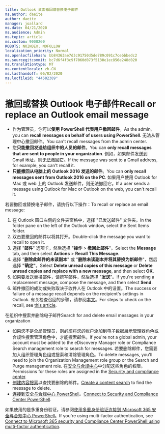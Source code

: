 ```yaml
---
title: Outlook 桌面撤回或替换电子邮件
ms.author: daeite
author: daeite
manager: joallard
ms.date: 04/21/2020
ms.audience: Admin
ms.topic: article
ms.custom: 9000260
ROBOTS: NOINDEX, NOFOLLOW
localization_priority: Normal
ms.openlocfilehash: bb84363ae7d3c91750d5de789c091c7cebbbedc2
ms.sourcegitcommit: bc7d6f4f3c9f7060d073f5130e1ec856e248d020
ms.translationtype: MT
ms.contentlocale: zh-CN
ms.lasthandoff: 06/02/2020
ms.locfileid: "44502309"
---
```

# <a name="recall-or-replace-an-outlook-email-message"></a><span data-ttu-id="4cd82-102">撤回或替换 Outlook 电子邮件</span><span class="sxs-lookup"><span data-stu-id="4cd82-102">Recall or replace an Outlook email message</span></span>

- <span data-ttu-id="4cd82-103">作为管理员，你可以**使用 PowerShell 代表用户撤回邮件**。</span><span class="sxs-lookup"><span data-stu-id="4cd82-103">As the admin, you can **recall messages on behalf of users using PowerShell**.</span></span> <span data-ttu-id="4cd82-104">无法从管理中心撤回邮件。</span><span class="sxs-lookup"><span data-stu-id="4cd82-104">You can't recall messages from the admin center.</span></span>
- <span data-ttu-id="4cd82-105">您**只能撤回发送给组织中的人员的邮件**。</span><span class="sxs-lookup"><span data-stu-id="4cd82-105">You can **only recall messages that are sent to people in your organization**.</span></span> <span data-ttu-id="4cd82-106">例如，如果邮件发送到 Gmail 地址，则无法撤回它。</span><span class="sxs-lookup"><span data-stu-id="4cd82-106">If the message was sent to a Gmail address, for example, you can't recall it.</span></span>
- <span data-ttu-id="4cd82-107">**只能撤回从电脑上的 Outlook 2016 发送的邮件**。</span><span class="sxs-lookup"><span data-stu-id="4cd82-107">You can **only recall messages sent from Outlook 2016 on the PC**.</span></span> <span data-ttu-id="4cd82-108">如果用户使用 Outlook for Mac 或 web 上的 Outlook 发送邮件，则无法撤回它。</span><span class="sxs-lookup"><span data-stu-id="4cd82-108">If a user sends a message using Outlook for Mac or Outlook on the web, you can't recall it.</span></span>

<span data-ttu-id="4cd82-109">若要撤回或替换电子邮件，请执行以下操作：</span><span class="sxs-lookup"><span data-stu-id="4cd82-109">To recall or replace an email message:</span></span>

1. <span data-ttu-id="4cd82-110">在 Outlook 窗口左侧的文件夹窗格中，选择 "已发送邮件" 文件夹。</span><span class="sxs-lookup"><span data-stu-id="4cd82-110">In the folder pane on the left of the Outlook window, select the Sent Items folder.</span></span>
1. <span data-ttu-id="4cd82-111">双击要撤回的邮件以将其打开。</span><span class="sxs-lookup"><span data-stu-id="4cd82-111">Double-click the message you want to recall to open it.</span></span>
1. <span data-ttu-id="4cd82-112">选择 "**邮件**" 选项卡，然后选择 "**操作**  >  **撤回此邮件**"。</span><span class="sxs-lookup"><span data-stu-id="4cd82-112">Select the **Message** tab, and then select **Actions** > **Recall This Message**.</span></span>
1. <span data-ttu-id="4cd82-113">选择 "**删除此邮件的未读副本**" 或 "**删除未读副本并将其替换为新邮件**"，然后选择 **"确定"**。</span><span class="sxs-lookup"><span data-stu-id="4cd82-113">Select **Delete unread copies of this message** or **Delete unread copies and replace with a new message**, and then select **OK**.</span></span>
1. <span data-ttu-id="4cd82-114">如果要发送替换邮件，请撰写邮件，然后选择 "**发送**"。</span><span class="sxs-lookup"><span data-stu-id="4cd82-114">If you're sending a replacement message, compose the message, and then select **Send**.</span></span>
1. <span data-ttu-id="4cd82-115">邮件撤回的成功或失败取决于收件人在 Outlook 中的设置。</span><span class="sxs-lookup"><span data-stu-id="4cd82-115">The success or failure of a message recall depends on the recipient's settings in Outlook.</span></span> <span data-ttu-id="4cd82-116">有关检查召回的步骤，请参阅[本文](https://support.office.com/article/35027f88-d655-4554-b4f8-6c0729a723a0)。</span><span class="sxs-lookup"><span data-stu-id="4cd82-116">For steps to check on the recall, see [this article](https://support.office.com/article/35027f88-d655-4554-b4f8-6c0729a723a0).</span></span>

<span data-ttu-id="4cd82-117">在组织中搜索并删除电子邮件</span><span class="sxs-lookup"><span data-stu-id="4cd82-117">Search for and delete email messages in your organization</span></span>

- <span data-ttu-id="4cd82-118">如果您不是全局管理员，则必须将您的帐户添加到电子数据展示管理器角色或合规性搜索管理角色中，才能搜索邮件。</span><span class="sxs-lookup"><span data-stu-id="4cd82-118">If you're not a global admin, your account must be added to the eDiscovery Manager role or Compliance Search management role to search for messages.</span></span> <span data-ttu-id="4cd82-119">若要删除邮件，您需要加入组织管理角色组或搜索和清除管理角色。</span><span class="sxs-lookup"><span data-stu-id="4cd82-119">To delete messages, you'll need to join the Organization Management role group or the Search and Purge management role.</span></span> <span data-ttu-id="4cd82-120">在[安全与合规中心](https://go.microsoft.com/fwlink/?linkid=2083731)中分配这些角色的权限。</span><span class="sxs-lookup"><span data-stu-id="4cd82-120">Permissions for these roles are assigned in the [Security and compliance center](https://go.microsoft.com/fwlink/?linkid=2083731).</span></span>
- <span data-ttu-id="4cd82-121">[创建内容搜索](https://docs.microsoft.com/microsoft-365/compliance/content-search)以查找要删除的邮件。</span><span class="sxs-lookup"><span data-stu-id="4cd82-121">[Create a content search](https://docs.microsoft.com/microsoft-365/compliance/content-search) to find the message to delete.</span></span>
- <span data-ttu-id="4cd82-122">[连接到安全与合规中心 PowerShell](https://docs.microsoft.com/powershell/exchange/office-365-scc/connect-to-scc-powershell/connect-to-scc-powershell?view=exchange-ps)。</span><span class="sxs-lookup"><span data-stu-id="4cd82-122">[Connect to Security and Compliance Center PowerShell](https://docs.microsoft.com/powershell/exchange/office-365-scc/connect-to-scc-powershell/connect-to-scc-powershell?view=exchange-ps).</span></span>

<span data-ttu-id="4cd82-123">如果使用的是多重身份验证，请参阅[使用多重身份验证连接到 Microsoft 365 安全与合规中心 PowerShell](https://docs.microsoft.com/powershell/exchange/office-365-scc/connect-to-scc-powershell/mfa-connect-to-scc-powershell?view=exchange-ps)。</span><span class="sxs-lookup"><span data-stu-id="4cd82-123">If you're using multi-factor authentication, see [Connect to Microsoft 365 security and Compliance Center PowerShell using multi-factor authentication](https://docs.microsoft.com/powershell/exchange/office-365-scc/connect-to-scc-powershell/mfa-connect-to-scc-powershell?view=exchange-ps).</span></span>